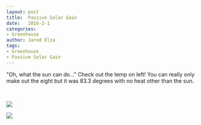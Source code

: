 ```yaml
---
layout: post
title:  Passive Solar Gain
date:   2016-2-1
categories:
- Greenhouse
author: Jared Elza
tags: 
- Greenhouse
- Passive Solar Gain
---
```


"Oh, what the sun can do..."
Check out the temp on left! You can really only make out the eight but it was 83.3 degrees with no heat other than the sun. 

<br>

[![](http://i.imgur.com/2xwe7fdh.jpg)](http://i.imgur.com/2xwe7fd.jpg)

[![](http://i.imgur.com/NjaB7t9h.jpg)](http://i.imgur.com/NjaB7t9.jpg)
